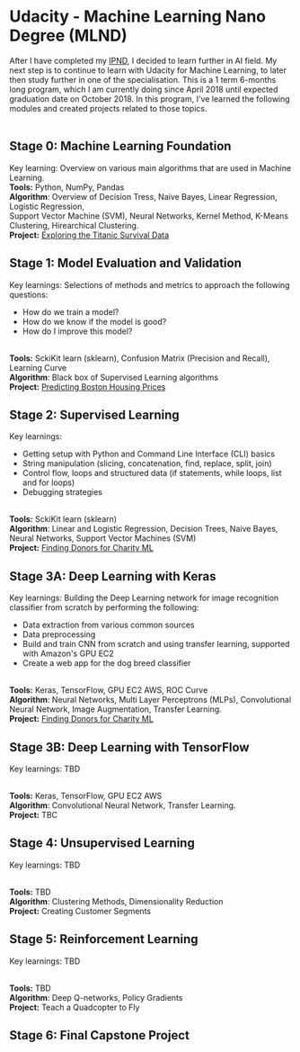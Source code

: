 # Udacity - Machine Learning Nano Degree (MLND)

After I have completed my <a href="https://github.com/Flosisi/udacity-ipnd">IPND</a>, I decided to learn further in AI field.
My next step is to continue to learn with Udacity for Machine Learning, to later then study further in one of the specialisation.
This is a 1 term 6-months long program, which I am currently doing since April 2018 until expected graduation date on October 2018.
In this program, I've learned the following modules and created projects related to those topics.
<br>
<br>

## Stage 0: Machine Learning Foundation
Key learning: Overview on various main algorithms that are used in Machine Learning.
<br>**Tools:** Python, NumPy, Pandas
<br>**Algorithm**: Overview of Decision Tress, Naive Bayes, Linear Regression, Logistic Regression, 
<br>Support Vector Machine (SVM), Neural Networks, Kernel Method, K-Means Clustering, Hirearchical Clustering.
<br>**Project:** <a href="https://github.com/Flosisi/udacity-mlnd/tree/master/P1%20MLND%20-%20titanic_survival_exploration">Exploring the Titanic Survival Data</a>
<br>

## Stage 1: Model Evaluation and Validation
Key learnings: Selections of methods and metrics to approach the following questions: 
- How do we train a model?
- How do we know if the model is good?
- How do I improve this model?

<br>**Tools:** SckiKit learn (sklearn), Confusion Matrix (Precision and Recall), Learning Curve
<br>**Algorithm**: Black box of Supervised Learning algorithms
<br>**Project:** <a href="https://github.com/Flosisi/udacity-mlnd/tree/master/P2%20MLND%20-%20predicting_boston_housing_price">Predicting Boston Housing Prices</a>
<br>
  
## Stage 2: Supervised Learning
Key learnings:
- Getting setup with Python and Command Line Interface (CLI) basics
- String manipulation (slicing, concatenation, find, replace, split, join)
- Control flow, loops and structured data (if statements, while loops, list and for loops)
- Debugging strategies

<br>**Tools:** SckiKit learn (sklearn)
<br>**Algorithm**: Linear and Logistic Regression, Decision Trees, Naive Bayes, Neural Networks, Support Vector Machines (SVM)
<br>**Project:** <a href="https://github.com/Flosisi/udacity-mlnd/tree/master/P3%20MLND%20-%20finding_donors_for_charityML">Finding Donors for Charity ML</a>
<br>

## Stage 3A: Deep Learning with Keras
Key learnings: Building the Deep Learning network for image recognition classifier from scratch by performing the following:
- Data extraction from various common sources
- Data preprocessing
- Build and train CNN from scratch and using transfer learning, supported with Amazon's GPU EC2
- Create a web app for the dog breed classifier

<br>**Tools:** Keras, TensorFlow, GPU EC2 AWS, ROC Curve
<br>**Algorithm**: Neural Networks, Multi Layer Perceptrons (MLPs), Convolutional Neural Network, Image Augmentation, Transfer Learning.
<br>**Project:** <a href="https://github.com/Flosisi/udacity-mlnd/tree/master/P3%20MLND%20-%20finding_donors_for_charityML">Finding Donors for Charity ML</a>
<br>

## Stage 3B: Deep Learning with TensorFlow
Key learnings: TBD

<br>**Tools:** Keras, TensorFlow, GPU EC2 AWS
<br>**Algorithm**: Convolutional Neural Network, Transfer Learning.
<br>**Project:** TBC

## Stage 4: Unsupervised Learning
Key learnings: TBD

<br>**Tools:** TBD
<br>**Algorithm**: Clustering Methods, Dimensionality Reduction
<br>**Project:** Creating Customer Segments

## Stage 5: Reinforcement Learning
Key learnings: TBD

<br>**Tools:** TBD
<br>**Algorithm**: Deep Q-networks, Policy Gradients
<br>**Project:** Teach a Quadcopter to Fly

## Stage 6: Final Capstone Project
